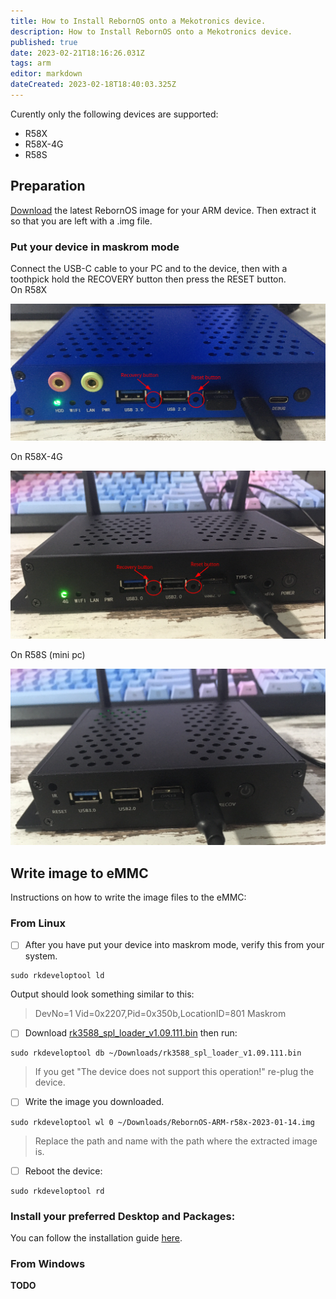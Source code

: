 ```yaml
---
title: How to Install RebornOS onto a Mekotronics device.
description: How to Install RebornOS onto a Mekotronics device.
published: true
date: 2023-02-21T18:16:26.031Z
tags: arm
editor: markdown
dateCreated: 2023-02-18T18:40:03.325Z
---
```


Curently only the following devices are supported:

-   R58X
-   R58X-4G
-   R58S

## Preparation 

[Download](https://rebornos.org/download-arm) the latest RebornOS image for your ARM device.
Then extract it so that you are left with a .img file.

### Put your device in maskrom mode

Connect the USB-C cable to your PC and to the device, then with a toothpick hold the RECOVERY button then press the RESET button.  
On R58X

![r58x.png](/arm/r58x.png)

On R58X-4G

![r58x-4g.png](/arm/r58x-4g.png)

On R58S (mini pc)

![r58s.png](/arm/r58s.png)

## Write image to eMMC

Instructions on how to write the image files to the eMMC:

### From Linux

-   [ ] After you have put your device into maskrom mode, verify this from your system.

```plaintext
sudo rkdeveloptool ld
```

Output should look something similar to this:

> DevNo=1 Vid=0x2207,Pid=0x350b,LocationID=801 Maskrom

-   [ ] Download [rk3588\_spl\_loader\_v1.09.111.bin](/arm/rk3588_spl_loader_v1.09.111.bin) then run:

```plaintext
sudo rkdeveloptool db ~/Downloads/rk3588_spl_loader_v1.09.111.bin
```

> If you get "The device does not support this operation!" re-plug the device.

-   [ ] Write the image you downloaded.

```plaintext
sudo rkdeveloptool wl 0 ~/Downloads/RebornOS-ARM-r58x-2023-01-14.img
```

> Replace the path and name with the path where the extracted image is.

-   [ ] Reboot the device:

```plaintext
sudo rkdeveloptool rd
```

### Install your preferred Desktop and Packages:

You can follow the installation guide [here](/arm/install).

### From Windows
**TODO**